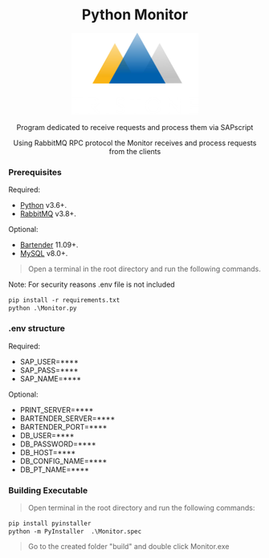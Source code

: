 <center><strong><h1>Python Monitor</h1></strong></center>


<p align="center">
  <img src="https://raw.githubusercontent.com/aramogs/Monitor/master/img/logo.png" width="50%"/>
</p>

<center><p>Program dedicated to receive requests and process them via SAPscript</p></center>
<center><p>Using RabbitMQ RPC protocol the Monitor receives and process requests from the clients</p></center>

### Prerequisites 

Required:  
- [Python](https://nodejs.org/) v3.6+.
- [RabbitMQ](https://www.rabbitmq.com/) v3.8+.

Optional:
- [Bartender](https://www.seagullscientific.com/software/) 11.09+.
- [MySQL](https://www.mysql.com/) v8.0+.
>Open a terminal in the root directory and run the following commands.

Note: For security reasons .env file is not included
```vbs
pip install -r requirements.txt
python .\Monitor.py
```

### .env structure
Required:
- SAP_USER=****
- SAP_PASS=****
- SAP_NAME=****

Optional:
- PRINT_SERVER=****
- BARTENDER_SERVER=****
- BARTENDER_PORT=****
- DB_USER=****
- DB_PASSWORD=****
- DB_HOST=****
- DB_CONFIG_NAME=****
- DB_PT_NAME=****

### Building Executable
>Open terminal in the root directory and run the following commands:

```vbs
pip install pyinstaller
python -m PyInstaller  .\Monitor.spec
```
>Go to the created folder "build" and double click Monitor.exe
